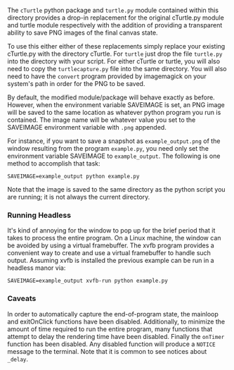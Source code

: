 The `cTurtle` python package and `turtle.py` module contained within this
directory provides a drop-in replacement for the original cTurtle.py module and
turtle module respectively with the addition of providing a transparent ability
to save PNG images of the final canvas state.

To use this either either of these replacements simply replace your existing
cTurtle.py with the directory cTurtle. For `turtle` just drop the file
`turtle.py` into the directory with your script. For either cTurtle or turtle,
you will also need to copy the `turtlecapture.py` file into the same
directory. You will also need to have the `convert` program provided by
imagemagick on your system's path in order for the PNG to be saved.

By default, the modified module/package will behave exactly as before. However,
when the environment variable SAVEIMAGE is set, an PNG image will be saved to
the same location as whatever python program you run is contained. The image
name will be whatever value you set to the SAVEIMAGE environment variable with
`.png` appended.

For instance, if you want to save a snapshot as `example_output.png` of the
window resulting from the program `example.py`, you need only set the
environment variable SAVEIMAGE to `example_output`. The following is one method
to accomplish that task:

    SAVEIMAGE=example_output python example.py

Note that the image is saved to the same directory as the python script you are
running; it is not always the current directory.


### Running Headless

It's kind of annoying for the window to pop up for the brief period that it
takes to process the entire program. On a Linux machine, the window can be
avoided by using a virtual framebuffer. The xvfb program provides a convenient
way to create and use a virtual framebuffer to handle such output. Assuming
xvfb is installed the previous example can be run in a headless manor via:

    SAVEIMAGE=example_output xvfb-run python example.py


### Caveats

In order to automatically capture the end-of-program state, the mainloop and
exitOnClick functions have been disabled. Additionally, to minimize the amount
of time required to run the entire program, many functions that attempt to
delay the rendering time have been disabled. Finally the `onTimer` function has
been disabled. Any disabled function will produce a `NOTICE` message to the
terminal. Note that it is common to see notices about `_delay`.
